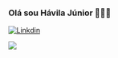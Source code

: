 ### Olá sou Hávila Júnior 👨🏾‍💻

[![Linkdin](https://img.shields.io/badge/LinkedIn-0077B5?style=for-the-badge&logo=linkedin&logoColor=white)](www.linkedin.com/in/hávila-j-30247a2b7)



<img src="https://cdn.jsdelivr.net/gh/devicons/devicon@latest/icons/java/java-original.svg" />
          
